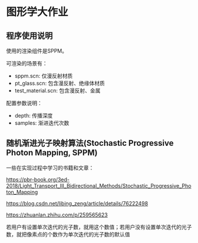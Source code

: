 # 图形学大作业

## 程序使用说明

使用的渲染组件是SPPM。

可渲染的场景有：
- sppm.scn: 仅漫反射材质
- pt_glass.scn: 包含漫反射、绝缘体材质
- test_material.scn: 包含漫反射、金属

配置参数说明：
- depth: 传播深度
- samples: 渐进迭代次数


## 随机渐进光子映射算法(Stochastic Progressive Photon Mapping, SPPM)

一些在实现过程中学习的书籍和文章：

https://pbr-book.org/3ed-2018/Light_Transport_III_Bidirectional_Methods/Stochastic_Progressive_Photon_Mapping

https://blog.csdn.net/libing_zeng/article/details/76222498

https://zhuanlan.zhihu.com/p/259565623

若用户有设置单次迭代的光子数，就用这个数值；若用户没有设置单次迭代的光子数，就把像素点的个数作为单次迭代的光子数的默认值
